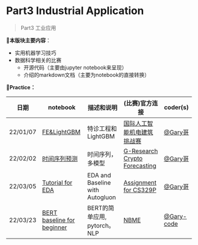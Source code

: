 # Part3 Industrial Application

> Part3 工业应用

**:notebook:本版块主要内容**：

* 实用机器学习技巧
* 数据科学相关的比赛
  * 开源代码（主要由jupyter notebook来呈现）
  * 介绍的markdown文档（主要为notebook的直接转换）

**:dart:Practice：**

| 日期     | notebook                                                     | 描述和说明                      | (比赛)官方连接                                               | coder(s)                                   |
| -------- | ------------------------------------------------------------ | ------------------------------- | ------------------------------------------------------------ | ------------------------------------------ |
| 22/01/07 | [FE&LightGBM](https://github.com/Gary-code/Machine-Learning-Park/blob/main/Part3%20Industrial%20application/Global%20AI%20Challenge%20for%20Building%20E%26M%20Facilities/FE%26lbgm.ipynb) | 特诊工程和LightGBM              | [国际人工智能机电建筑挑战赛](https://www.globalaichallenge.com/en/competition) | [@Gary哥](https://github.com/Gary-code)    |
| 22/02/02 | [时间序列预测](https://github.com/Gary-code/Machine-Learning-Park/tree/main/Part3%20Industrial%20application/G-Research%20Crypto%20Forecasting) | 时间序列，多模型                | [G-Research Crypto Forecasting](https://www.kaggle.com/c/g-research-crypto-forecasting) | [@Gary哥](https://github.com/Gary-code)    |
| 22/03/05 | [Tutorial for EDA](https://github.com/Gary-code/Machine-Learning-Park/blob/main/Part3%20Industrial%20application/Tutorial%20for%20EDA%20and%20Baseline/House_Sales_for_EDA_and_Baseline.ipynb) | EDA and Baseline with Autogluon | [Assignment for CS329P](https://c.d2l.ai/stanford-cs329p/assignments.html) | [@Gary哥](https://github.com/Gary-code)    |
| 22/03/23 | [BERT baseline for beginner](https://github.com/Gary-code/Machine-Learning-Park/blob/main/Part3%20Industrial%20application/NBME%20-%20Score%20Clinical%20Patient%20Notes/NBME_Training.ipynb) | BERT的简单应用, pytorch。NLP    | [NBME](https://www.kaggle.com/competitions/nbme-score-clinical-patient-notes) | [@Gary-code](https://github.com/Gary-code) |

